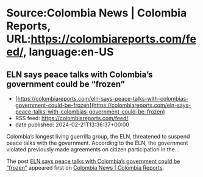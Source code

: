 # Source:Colombia News | Colombia Reports, URL:https://colombiareports.com/feed/, language:en-US

## ELN says peace talks with Colombia’s government could be “frozen”
 - [https://colombiareports.com/eln-says-peace-talks-with-colombias-government-could-be-frozen](https://colombiareports.com/eln-says-peace-talks-with-colombias-government-could-be-frozen)
 - RSS feed: https://colombiareports.com/feed/
 - date published: 2024-02-21T13:36:37+00:00

<p>Colombia&#8217;s longest living guerrilla group, the ELN, threatened to suspend peace talks with the government. According to the ELN, the government violated previously made agreements on citizen participation in the&#8230;</p>
<p>The post <a href="https://colombiareports.com/eln-says-peace-talks-with-colombias-government-could-be-frozen/" rel="nofollow">ELN says peace talks with Colombia&#8217;s government could be &#8220;frozen&#8221;</a> appeared first on <a href="https://colombiareports.com" rel="nofollow">Colombia News | Colombia Reports</a>.</p>

